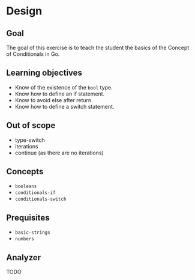 # Design

## Goal

The goal of this exercise is to teach the student the basics of the Concept of Conditionals in Go.

## Learning objectives

- Know of the existence of the `bool` type.
- Know how to define an if statement.
- Know to avoid else after return.
- Know how to define a switch statement.

## Out of scope

- type-switch
- iterations
- continue (as there are no iterations)

## Concepts

- `booleans`
- `conditionals-if`
- `conditionals-switch`


## Prequisites

- `basic-strings`
- `numbers`

## Analyzer

TODO